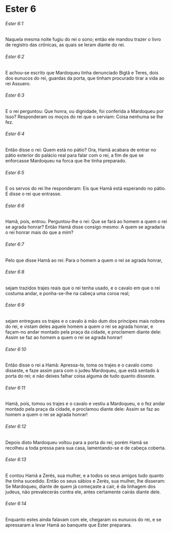 # Ester 6

###### Ester 6:1

Naquela mesma noite fugiu do rei o sono; então ele mandou trazer o livro de registro das crônicas, as quais se leram diante do rei.

###### Ester 6:2

E achou-se escrito que Mardoqueu tinha denunciado Bigtã e Teres, dois dos eunucos do rei, guardas da porta, que tinham procurado tirar a vida ao rei Assuero.

###### Ester 6:3

E o rei perguntou: Que honra, ou dignidade, foi conferida a Mardoqueu por Isso? Responderam os moços do rei que o serviam: Coisa nenhuma se lhe fez.

###### Ester 6:4

Então disse o rei: Quem está no pátio? Ora, Hamã acabara de entrar no pátio exterior do palácio real para falar com o rei, a fim de que se enforcasse Mardoqueu na forca que lhe tinha preparado.

###### Ester 6:5

E os servos do rei lhe responderam: Eis que Hamã está esperando no pátio. E disse o rei que entrasse.

###### Ester 6:6

Hamã, pois, entrou. Perguntou-lhe o rei: Que se fará ao homem a quem o rei se agrada honrar? Então Hamã disse consigo mesmo: A quem se agradaria o rei honrar mais do que a mim?

###### Ester 6:7

Pelo que disse Hamã ao rei: Para o homem a quem o rei se agrada honrar,

###### Ester 6:8

sejam trazidos trajes reais que o rei tenha usado, e o cavalo em que o rei costuma andar, e ponha-se-lhe na cabeça uma coroa real;

###### Ester 6:9

sejam entregues os trajes e o cavalo à mão dum dos príncipes mais nobres do rei, e vistam deles aquele homem a quem o rei se agrada honrar, e façam-no andar montado pela praça da cidade, e proclamem diante dele: Assim se faz ao homem a quem o rei se agrada honrar!

###### Ester 6:10

Então disse o rei a Hamã: Apressa-te, toma os trajes e o cavalo como disseste, e faze assim para com o judeu Mardoqueu, que está sentado à porta do rei; e não deixes falhar coisa alguma de tudo quanto disseste.

###### Ester 6:11

Hamã, pois, tomou os trajes e o cavalo e vestiu a Mardoqueu, e o fez andar montado pela praça da cidade, e proclamou diante dele: Assim se faz ao homem a quem o rei se agrada honrar!

###### Ester 6:12

Depois disto Mardoqueu voltou para a porta do rei; porém Hamã se recolheu a toda pressa para sua casa, lamentando-se e de cabeça coberta.

###### Ester 6:13

E contou Hamã a Zerés, sua mulher, e a todos os seus amigos tudo quanto lhe tinha sucedido. Então os seus sábios e Zerés, sua mulher, lhe disseram: Se Mardoqueu, diante de quem já começaste a cair, é da linhagem dos judeus, não prevalecerás contra ele, antes certamente cairás diante dele.

###### Ester 6:14

Enquanto estes ainda falavam com ele, chegaram os eunucos do rei, e se apressaram a levar Hamã ao banquete que Ester preparara.

